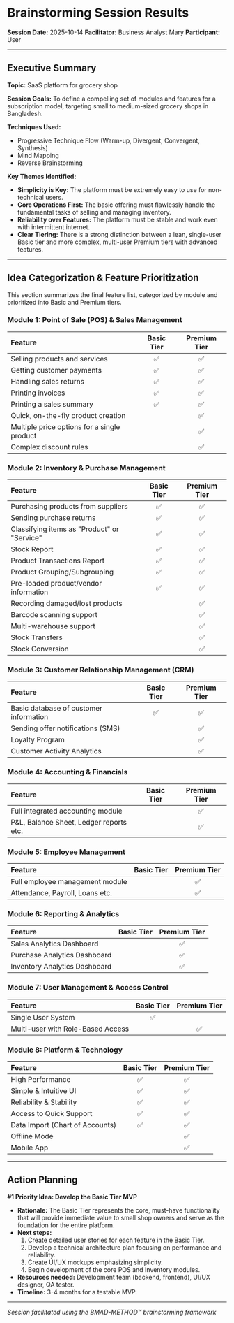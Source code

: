 # Brainstorming Session Results

**Session Date:** 2025-10-14
**Facilitator:** Business Analyst Mary
**Participant:** User

---

## Executive Summary

**Topic:** SaaS platform for grocery shop

**Session Goals:** To define a compelling set of modules and features for a subscription model, targeting small to medium-sized grocery shops in Bangladesh.

**Techniques Used:** 
- Progressive Technique Flow (Warm-up, Divergent, Convergent, Synthesis)
- Mind Mapping
- Reverse Brainstorming

**Key Themes Identified:**
- **Simplicity is Key:** The platform must be extremely easy to use for non-technical users.
- **Core Operations First:** The basic offering must flawlessly handle the fundamental tasks of selling and managing inventory.
- **Reliability over Features:** The platform must be stable and work even with intermittent internet.
- **Clear Tiering:** There is a strong distinction between a lean, single-user Basic tier and more complex, multi-user Premium tiers with advanced features.

---

## Idea Categorization & Feature Prioritization

This section summarizes the final feature list, categorized by module and prioritized into Basic and Premium tiers.

### Module 1: Point of Sale (POS) & Sales Management

| Feature | Basic Tier | Premium Tier |
| :--- | :---: | :---: |
| Selling products and services | ✅ | ✅ |
| Getting customer payments | ✅ | ✅ |
| Handling sales returns | ✅ | ✅ |
| Printing invoices | ✅ | ✅ |
| Printing a sales summary | ✅ | ✅ |
| Quick, on-the-fly product creation | | ✅ |
| Multiple price options for a single product | | ✅ |
| Complex discount rules | | ✅ |

### Module 2: Inventory & Purchase Management

| Feature | Basic Tier | Premium Tier |
| :--- | :---: | :---: |
| Purchasing products from suppliers | ✅ | ✅ |
| Sending purchase returns | ✅ | ✅ |
| Classifying items as "Product" or "Service" | ✅ | ✅ |
| Stock Report | ✅ | ✅ |
| Product Transactions Report | ✅ | ✅ |
| Product Grouping/Subgrouping | ✅ | ✅ |
| Pre-loaded product/vendor information | ✅ | ✅ |
| Recording damaged/lost products | | ✅ |
| Barcode scanning support | | ✅ |
| Multi-warehouse support | | ✅ |
| Stock Transfers | | ✅ |
| Stock Conversion | | ✅ |

### Module 3: Customer Relationship Management (CRM)

| Feature | Basic Tier | Premium Tier |
| :--- | :---: | :---: |
| Basic database of customer information | ✅ | ✅ |
| Sending offer notifications (SMS) | | ✅ |
| Loyalty Program | | ✅ |
| Customer Activity Analytics | | ✅ |

### Module 4: Accounting & Financials

| Feature | Basic Tier | Premium Tier |
| :--- | :---: | :---: |
| Full integrated accounting module | | ✅ |
| P&L, Balance Sheet, Ledger reports etc. | | ✅ |

### Module 5: Employee Management

| Feature | Basic Tier | Premium Tier |
| :--- | :---: | :---: |
| Full employee management module | | ✅ |
| Attendance, Payroll, Loans etc. | | ✅ |

### Module 6: Reporting & Analytics

| Feature | Basic Tier | Premium Tier |
| :--- | :---: | :---: |
| Sales Analytics Dashboard | | ✅ |
| Purchase Analytics Dashboard | | ✅ |
| Inventory Analytics Dashboard | | ✅ |

### Module 7: User Management & Access Control

| Feature | Basic Tier | Premium Tier |
| :--- | :---: | :---: |
| Single User System | ✅ | |
| Multi-user with Role-Based Access | | ✅ |

### Module 8: Platform & Technology

| Feature | Basic Tier | Premium Tier |
| :--- | :---: | :---: |
| High Performance | ✅ | ✅ |
| Simple & Intuitive UI | ✅ | ✅ |
| Reliability & Stability | ✅ | ✅ |
| Access to Quick Support | ✅ | ✅ |
| Data Import (Chart of Accounts) | ✅ | ✅ |
| Offline Mode | | ✅ |
| Mobile App | | ✅ |

---

## Action Planning

**#1 Priority Idea: Develop the Basic Tier MVP**

- **Rationale:** The Basic Tier represents the core, must-have functionality that will provide immediate value to small shop owners and serve as the foundation for the entire platform.
- **Next steps:** 
    1. Create detailed user stories for each feature in the Basic Tier.
    2. Develop a technical architecture plan focusing on performance and reliability.
    3. Create UI/UX mockups emphasizing simplicity.
    4. Begin development of the core POS and Inventory modules.
- **Resources needed:** Development team (backend, frontend), UI/UX designer, QA tester.
- **Timeline:** 3-4 months for a testable MVP.

---

*Session facilitated using the BMAD-METHOD™ brainstorming framework*
